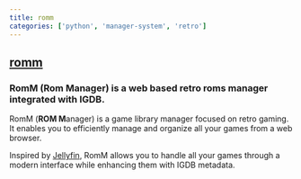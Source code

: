 ```yaml
---
title: romm
categories: ['python', 'manager-system', 'retro']
---
```

## [romm](https://github.com/zurdi15/romm)

### RomM (Rom Manager) is a web based retro roms manager integrated with IGDB. 


RomM (**ROM M**anager) is a game library manager focused on retro gaming. It enables you to efficiently manage and organize all your games from a web browser.

Inspired by [Jellyfin](https://jellyfin.org/), RomM allows you to handle all your games through a modern interface while enhancing them with IGDB metadata.
